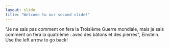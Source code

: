 ```yaml
---
layout: slide
title: "Welcome to our second slide!"
---
```

"Je ne sais pas comment on fera la Troisième Guerre mondiale, mais je sais comment on fera la quatrième : avec des bâtons et des pierres", Einstein. 
Use the left arrow to go back!

